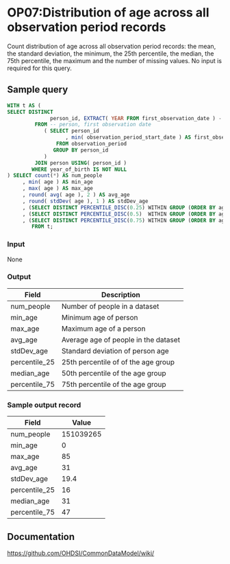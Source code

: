 # OP07:Distribution of age across all observation period records

Count distribution of age across all observation period records:  the mean, the standard deviation, the minimum, the 25th percentile, the median, the 75th percentile, the maximum and the number of missing values. No input is required for this query.

## Sample query
```sql
WITH t AS (
SELECT DISTINCT
              person_id, EXTRACT( YEAR FROM first_observation_date ) - year_of_birth AS age
         FROM -- person, first observation date
            ( SELECT person_id
                   , min( observation_period_start_date ) AS first_observation_date
                FROM observation_period
               GROUP BY person_id
            )
         JOIN person USING( person_id )
        WHERE year_of_birth IS NOT NULL
) SELECT count(*) AS num_people
     , min( age ) AS min_age
     , max( age ) AS max_age
     , round( avg( age ), 2 ) AS avg_age
     , round( stdDev( age ), 1 ) AS stdDev_age
     , (SELECT DISTINCT PERCENTILE_DISC(0.25) WITHIN GROUP (ORDER BY age ) over () FROM t) AS percentile_25
     , (SELECT DISTINCT PERCENTILE_DISC(0.5)  WITHIN GROUP (ORDER BY age ) over () FROM t) AS median_age
     , (SELECT DISTINCT PERCENTILE_DISC(0.75) WITHIN GROUP (ORDER BY age ) over () FROM t) AS percentile_75
        FROM t;
```

### Input

None

### Output

| Field |  Description |
| --- | --- |
| num_people | Number of people in a dataset |
| min_age | Minimum age of person |
| max_age | Maximum age of a person |
| avg_age | Average age of people in the dataset |
| stdDev_age | Standard deviation of person age |
|  percentile_25 |  25th percentile of of the age group |
|  median_age |  50th percentile of the age group |
|  percentile_75 |  75th percentile of the age group |

### Sample output record

| Field |  Value |
| --- | --- |
| num_people | 151039265 |
| min_age |  0 |
| max_age |  85 |
| avg_age |  31 |
| stdDev_age |  19.4 |
| percentile_25 |  16 |
| median_age |  31 |
| percentile_75 |  47 |

## Documentation
https://github.com/OHDSI/CommonDataModel/wiki/
